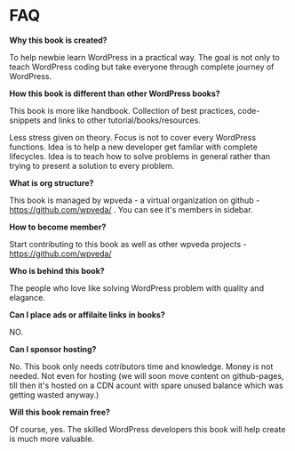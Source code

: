 # FAQ

**Why this book is created?**

To help newbie learn WordPress in a practical way. The goal is not only to teach WordPress coding but take everyone through complete journey of WordPress.


**How this book is different than other WordPress books?**

This book is more like handbook. Collection of best practices, code-snippets and links to other tutorial/books/resources.

Less stress given on theory. Focus is not to cover every WordPress functions. Idea is to help a new developer get familar with complete lifecycles. Idea is to teach how to solve problems in general rather than trying to present a solution to every problem.

**What is org structure?**

This book is managed by wpveda - a virtual organization on github - https://github.com/wpveda/ . You can see it's members in sidebar.

**How to become member?**

Start contributing to this book as well as other wpveda projects - https://github.com/wpveda/

**Who is behind this book?**

The people who love like solving WordPress problem with quality and elagance.

**Can I place ads or affilaite links in books?**

NO.

**Can I sponsor hosting?**

No. This book only needs cotributors time and knowledge. Money is not needed. Not even for hosting (we will soon move content on github-pages, till then it's hosted on a CDN acount with spare unused balance which was getting wasted anyway.)

**Will this book remain free?**

Of course, yes. The skilled WordPress developers this book will help create is much more valuable.
